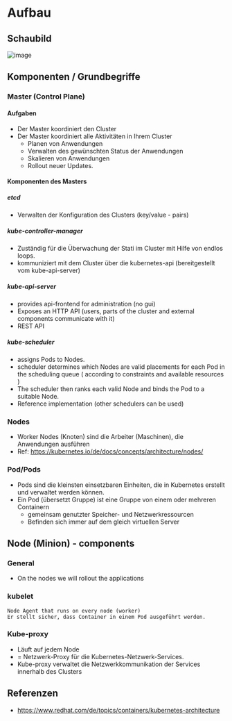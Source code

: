 # Aufbau 

## Schaubild 
![image](https://github.com/jmetzger/training-kubernetes-einfuehrung/assets/1933318/80bf0da5-ab7a-4cc2-9ce4-d3c55b7d8b90)

## Komponenten / Grundbegriffe

### Master (Control Plane)

#### Aufgaben 

  * Der Master koordiniert den Cluster
  * Der Master koordiniert alle Aktivitäten in Ihrem Cluster
    * Planen von Anwendungen
    * Verwalten des gewünschten Status der Anwendungen
    * Skalieren von Anwendungen
    * Rollout neuer Updates.

#### Komponenten des Masters 

##### etcd

  * Verwalten der Konfiguration des Clusters (key/value - pairs) 
  
##### kube-controller-manager  
  
  * Zuständig für die Überwachung der Stati im Cluster mit Hilfe von endlos loops. 
  * kommuniziert mit dem Cluster über die kubernetes-api (bereitgestellt vom kube-api-server)

##### kube-api-server 

  * provides api-frontend for administration (no gui)
  * Exposes an HTTP API (users, parts of the cluster and external components communicate with it)
  * REST API
 
##### kube-scheduler 

  * assigns Pods to Nodes. 
  * scheduler determines which Nodes are valid placements for each Pod in the scheduling queue 
    ( according to constraints and available resources )
  * The scheduler then ranks each valid Node and binds the Pod to a suitable Node. 
  * Reference implementation (other schedulers can be used)
 
### Nodes  

  * Worker Nodes (Knoten) sind die Arbeiter (Maschinen), die Anwendungen ausführen
  * Ref: https://kubernetes.io/de/docs/concepts/architecture/nodes/

### Pod/Pods 

  * Pods sind die kleinsten einsetzbaren Einheiten, die in Kubernetes erstellt und verwaltet werden können.
  * Ein Pod (übersetzt Gruppe) ist eine Gruppe von einem oder mehreren Containern
    * gemeinsam genutzter Speicher- und Netzwerkressourcen   
    * Befinden sich immer auf dem gleich virtuellen Server 
   

## Node (Minion) - components 

### General 

  * On the nodes we will rollout the applications

### kubelet

```
Node Agent that runs on every node (worker) 
Er stellt sicher, dass Container in einem Pod ausgeführt werden.
```

### Kube-proxy 

  * Läuft auf jedem Node 
  * = Netzwerk-Proxy für die Kubernetes-Netzwerk-Services.
  * Kube-proxy verwaltet die Netzwerkkommunikation der Services innerhalb des Clusters  
  
## Referenzen 

  * https://www.redhat.com/de/topics/containers/kubernetes-architecture

